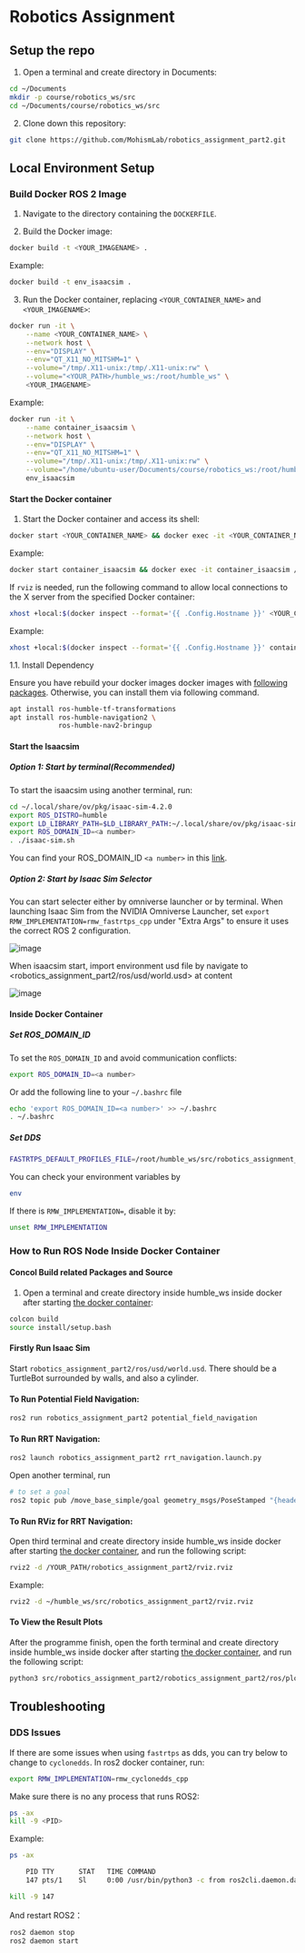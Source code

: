 # Robotics Assignment

## Setup the repo
1. Open a terminal and create directory in Documents:
```bash
cd ~/Documents
mkdir -p course/robotics_ws/src
cd ~/Documents/course/robotics_ws/src
```

2. Clone down this repository:
```bash
git clone https://github.com/MohismLab/robotics_assignment_part2.git
```

## Local Environment Setup
### Build Docker ROS 2 Image
1. Navigate to the directory containing the `DOCKERFILE`.

2. Build the Docker image:
```bash
docker build -t <YOUR_IMAGENAME> .
```
Example:
```bash
docker build -t env_isaacsim .
```

3. Run the Docker container, replacing `<YOUR_CONTAINER_NAME>` and `<YOUR_IMAGENAME>`:
```bash
docker run -it \
    --name <YOUR_CONTAINER_NAME> \
    --network host \
    --env="DISPLAY" \
    --env="QT_X11_NO_MITSHM=1" \
    --volume="/tmp/.X11-unix:/tmp/.X11-unix:rw" \
    --volume="<YOUR_PATH>/humble_ws:/root/humble_ws" \
    <YOUR_IMAGENAME>
```
Example:

```bash
docker run -it \
    --name container_isaacsim \
    --network host \
    --env="DISPLAY" \
    --env="QT_X11_NO_MITSHM=1" \
    --volume="/tmp/.X11-unix:/tmp/.X11-unix:rw" \
    --volume="/home/ubuntu-user/Documents/course/robotics_ws:/root/humble_ws" \
    env_isaacsim
```

#### Start the Docker container
1. Start the Docker container and access its shell:

```bash
docker start <YOUR_CONTAINER_NAME> && docker exec -it <YOUR_CONTAINER_NAME> /bin/bash
```
Example:
```bash
docker start container_isaacsim && docker exec -it container_isaacsim /bin/bash
```

If `rviz` is needed, run the following command to allow local connections to the X server from the specified Docker container:
    
```bash
xhost +local:$(docker inspect --format='{{ .Config.Hostname }}' <YOUR_CONTAINER_NAME>) && docker start <YOUR_CONTAINER_NAME> && docker exec -it <YOUR_CONTAINER_NAME> /bin/bash
```

Example:
```bash
xhost +local:$(docker inspect --format='{{ .Config.Hostname }}' container_isaacsim) && docker start container_isaacsim && docker exec -it container_isaacsim /bin/bash
```

1.1. Install Dependency 

Ensure you have rebuild your docker images docker images with [following packages](https://github.com/MohismLab/robotics_assignment_part2/blob/4fbe9c2b838c3a7b08a06021ea89b5684357c319/Dockerfile#L18). Otherwise, you can install them via following command.
```sh
apt install ros-humble-tf-transformations
apt install ros-humble-navigation2 \ 
            ros-humble-nav2-bringup
```

#### Start the Isaacsim
##### Option 1: Start by terminal(Recommended)
To start the isaacsim using another terminal, run:
```bash
cd ~/.local/share/ov/pkg/isaac-sim-4.2.0
export ROS_DISTRO=humble
export LD_LIBRARY_PATH=$LD_LIBRARY_PATH:~/.local/share/ov/pkg/isaac-sim-4.2.0/exts/omni.isaac.ros2_bridge/humble/lib
export ROS_DOMAIN_ID=<a number>
. ./isaac-sim.sh 
```
You can find your ROS_DOMAIN_ID `<a number>` in this [link](https://docs.google.com/spreadsheets/d/1kC7gXXYbdRqgV7mz5oa8AHA5-ZvLCW_N/edit?gid=1509629307#gid=1509629307).

##### Option 2: Start by Isaac Sim Selector
You can start selecter either by omniverse launcher or by terminal. When launching Isaac Sim from the NVIDIA Omniverse Launcher, set `export RMW_IMPLEMENTATION=rmw_fastrtps_cpp` under "Extra Args" to ensure it uses the correct ROS 2 configuration.

![image](images/ros_setup_isaacsim.png)

When isaacsim start, import environment usd file by navigate to <robotics_assignment_part2/ros/usd/world.usd> at content  

![image](images/import_usd.png)


#### Inside Docker Container
##### Set ROS_DOMAIN_ID
To set the `ROS_DOMAIN_ID` and avoid communication conflicts:
```bash
export ROS_DOMAIN_ID=<a number>
```
Or add the following line to your `~/.bashrc` file
```bash
echo 'export ROS_DOMAIN_ID=<a number>' >> ~/.bashrc
. ~/.bashrc
```
##### Set DDS 
```bash
FASTRTPS_DEFAULT_PROFILES_FILE=/root/humble_ws/src/robotics_assignment_part2/fastdds.xml
```
You can check your environment variables by
```bash
env
```
If there is `RMW_IMPLEMENTATION=`, disable it by:
```bash
unset RMW_IMPLEMENTATION
```

### How to Run ROS Node Inside Docker Container
#### Concol Build related Packages and Source
1. Open a terminal and create directory inside humble_ws inside docker after starting [the docker container](#Start-the-Docker-container):
```bash
colcon build
source install/setup.bash
```

#### Firstly Run Isaac Sim
Start `robotics_assignment_part2/ros/usd/world.usd`. There should be a TurtleBot surrounded by walls, and also a cylinder.

#### To Run Potential Field Navigation:

```sh
ros2 run robotics_assignment_part2 potential_field_navigation
```

#### To Run RRT Navigation:
```sh
ros2 launch robotics_assignment_part2 rrt_navigation.launch.py
```

Open another terminal, run 
```sh
# to set a goal
ros2 topic pub /move_base_simple/goal geometry_msgs/PoseStamped "{header: {frame_id: 'map'}, pose: {position: {x: 1.8, y: 1.8, z: 0.0}, orientation: {x: 0.0, y: 0.0, z: 0.0, w: 1.0}}}"
```

#### To Run RViz for RRT Navigation:
Open third terminal and create directory inside humble_ws inside docker after starting [the docker container](#Start-the-Docker-container), and run the following script:

```sh
rviz2 -d /YOUR_PATH/robotics_assignment_part2/rviz.rviz
```

Example:
```sh
rviz2 -d ~/humble_ws/src/robotics_assignment_part2/rviz.rviz
```


#### To View the Result Plots
After the programme finish, open the forth terminal and create directory inside humble_ws inside docker after starting [the docker container](#Start-the-Docker-container), and run the following script:

```sh
python3 src/robotics_assignment_part2/robotics_assignment_part2/ros/plot_trajectory.py 
```




## Troubleshooting
### DDS Issues
If there are some issues when using `fastrtps` as dds, you can try below to change to `cyclonedds`.
In ros2 docker container, run:
```bash
export RMW_IMPLEMENTATION=rmw_cyclonedds_cpp
```

Make sure there is no any process that runs ROS2:
```bash
ps -ax
kill -9 <PID>
```

Example:
```bash
ps -ax

    PID TTY      STAT   TIME COMMAND
    147 pts/1    Sl     0:00 /usr/bin/python3 -c from ros2cli.daemon.daemonize import main; main() --n

kill -9 147
```

And restart ROS2：
```bash
ros2 daemon stop
ros2 daemon start
```
